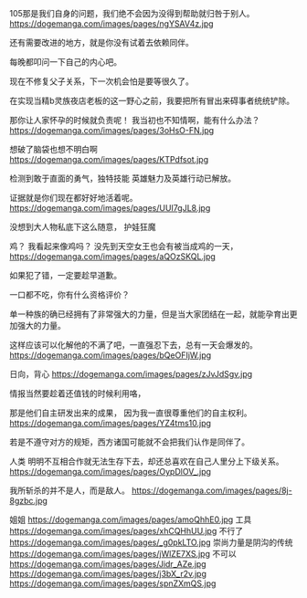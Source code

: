 
105那是我们自身的问题，我们绝不会因为没得到帮助就归咎于别人。
https://dogemanga.com/images/pages/ngYSAV4z.jpg

还有需要改进的地方，就是你没有试着去依赖同伴。

每晚都叩问一下自己的内心吧。

现在不修复父子关系，下一次机会怕是要等很久了。

在实现当精b灵族夜店老板的这一野心之前，我要把所有冒出来碍事者统统铲除。

那你让人家怀孕的时候就负责呢！
我当初也不知情啊，能有什么办法？
https://dogemanga.com/images/pages/3oHsO-FN.jpg

想破了脑袋也想不明白啊
https://dogemanga.com/images/pages/KTPdfsot.jpg

检测到敢于直面的勇气，独特技能
英雄魅力及英雄行动已解放。

证据就是你们现在都好好地活着呢。
https://dogemanga.com/images/pages/UUI7gJL8.jpg

没想到大人物私底下这么随意，
护娃狂魔

鸡？
我看起来像鸡吗？
没先到天空女王也会有被当成鸡的一天，
https://dogemanga.com/images/pages/aQOzSKQL.jpg

如果犯了错，一定要趁早道歉。

一口都不吃，你有什么资格评价？

单一种族的确已经拥有了非常强大的力量，但是当大家团结在一起，就能孕育出更加强大的力量。

这样应该可以化解他的不满了吧，一直强忍下去，总有一天会爆发的。
https://dogemanga.com/images/pages/bQeOFIjW.jpg

日向，背心
https://dogemanga.com/images/pages/zJvJdSgv.jpg

情报当然要趁着还值钱的时候利用咯，

那是他们自主研发出来的成果，
因为我一直很尊重他们的自主权利。
https://dogemanga.com/images/pages/YZ4tms10.jpg

若是不遵守对方的规矩，西方诸国可能就不会把我们认作是同伴了。

人类
明明不互相合作就无法生存下去，却还总喜欢在自己人里分上下级关系。
https://dogemanga.com/images/pages/OypDlOV_.jpg

我所斩杀的并不是人，而是敌人。
https://dogemanga.com/images/pages/8j-8gzbc.jpg

姐姐
https://dogemanga.com/images/pages/amoQhhE0.jpg
工具
https://dogemanga.com/images/pages/xhCQHhUU.jpg
不行了
https://dogemanga.com/images/pages/_g0pkLTO.jpg
崇尚力量是阴沟的传统
https://dogemanga.com/images/pages/jWlZE7XS.jpg
不可以
https://dogemanga.com/images/pages/Jidr_AZe.jpg
https://dogemanga.com/images/pages/j3bX_r2v.jpg
https://dogemanga.com/images/pages/spnZXmQS.jpg
